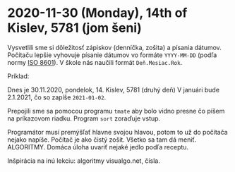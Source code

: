 # 2020-11-30 (Monday), 14th of Kislev, 5781 (jom šeni)

Vysvetlili sme si dôležitosť zápiskov (denníčka, zošita)
a písania dátumov. Počítaču lepšie vyhovuje písanie dátumov
vo formáte `YYYY-MM-DD` (podľa normy [ISO 8601][ISOnorma]).
V škole nás naučili formát `Deň.Mesiac.Rok`.

[ISOnorma]: https://en.wikipedia.org/wiki/ISO_8601

Príklad:

  Dnes je 30.11.2020, pondelok, 14. Kislev, 5781 (druhý deň)
  V januári bude 2.1.2021, čo so zapíše `2021-01-02`.

Prepojili sme sa pomocou programu `tmate` aby bolo vidno presne
čo píšem na príkazovom riadku. Program `sort` zoraďuje vstup.

Programátor musí premýšľať hlavne svojou hlavou, potom to už
do počítača nejako napíše. Počítač je ako čistý zošit. Všetko
sa tam dá meniť. ALGORITMY. Domáca úloha uvariť nejaké jedlo
podľa receptu.

Inšpirácia na inú lekciu: algoritmy visualgo.net, čísla.
